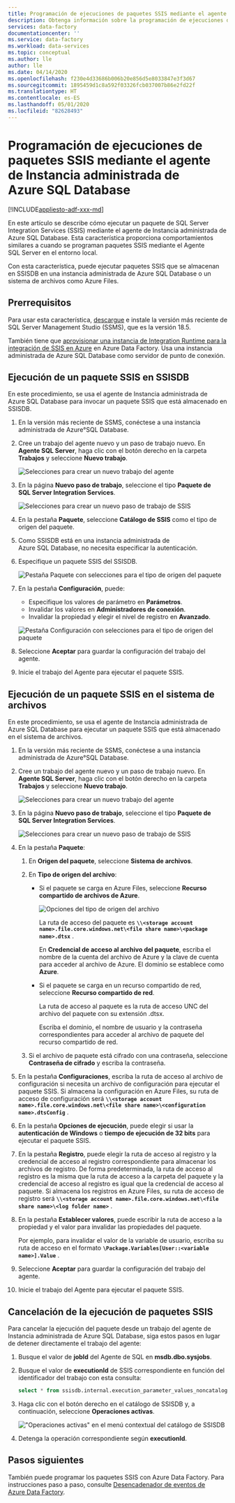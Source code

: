 ```yaml
---
title: Programación de ejecuciones de paquetes SSIS mediante el agente de Instancia administrada de Azure SQL Database
description: Obtenga información sobre la programación de ejecuciones de paquetes SSIS mediante el agente de Instancia administrada de Azure SQL Database.
services: data-factory
documentationcenter: ''
ms.service: data-factory
ms.workload: data-services
ms.topic: conceptual
ms.author: lle
author: lle
ms.date: 04/14/2020
ms.openlocfilehash: f230e4d33686b006b20e856d5e8033847e3f3d67
ms.sourcegitcommit: 1895459d1c8a592f03326fcb037007b86e2fd22f
ms.translationtype: HT
ms.contentlocale: es-ES
ms.lasthandoff: 05/01/2020
ms.locfileid: "82628493"
---
```

# <a name="schedule-ssis-package-executions-by-using-azure-sql-database-managed-instance-agent"></a>Programación de ejecuciones de paquetes SSIS mediante el agente de Instancia administrada de Azure SQL Database

[!INCLUDE[appliesto-adf-xxx-md](includes/appliesto-adf-xxx-md.md)]

En este artículo se describe cómo ejecutar un paquete de SQL Server Integration Services (SSIS) mediante el agente de Instancia administrada de Azure SQL Database. Esta característica proporciona comportamientos similares a cuando se programan paquetes SSIS mediante el Agente SQL Server en el entorno local.

Con esta característica, puede ejecutar paquetes SSIS que se almacenan en SSISDB en una instancia administrada de Azure SQL Database o un sistema de archivos como Azure Files.

## <a name="prerequisites"></a>Prerrequisitos
Para usar esta característica, [descargue](https://docs.microsoft.com/sql/ssms/download-sql-server-management-studio-ssms?view=sql-server-2017) e instale la versión más reciente de SQL Server Management Studio (SSMS), que es la versión 18.5.

También tiene que [aprovisionar una instancia de Integration Runtime para la integración de SSIS en Azure](tutorial-create-azure-ssis-runtime-portal.md) en Azure Data Factory. Usa una instancia administrada de Azure SQL Database como servidor de punto de conexión. 

## <a name="run-an-ssis-package-in-ssisdb"></a>Ejecución de un paquete SSIS en SSISDB
En este procedimiento, se usa el agente de Instancia administrada de Azure SQL Database para invocar un paquete SSIS que está almacenado en SSISDB.

1. En la versión más reciente de SSMS, conéctese a una instancia administrada de Azure°SQL Database.
1. Cree un trabajo del agente nuevo y un paso de trabajo nuevo. En **Agente SQL Server**, haga clic con el botón derecho en la carpeta **Trabajos** y seleccione **Nuevo trabajo**.

   ![Selecciones para crear un nuevo trabajo del agente](./media/how-to-invoke-ssis-package-managed-instance-agent/new-agent-job.png)

1. En la página **Nuevo paso de trabajo**, seleccione el tipo **Paquete de SQL Server Integration Services**.

   ![Selecciones para crear un nuevo paso de trabajo de SSIS](./media/how-to-invoke-ssis-package-managed-instance-agent/new-ssis-job-step.png)

1. En la pestaña **Paquete**, seleccione **Catálogo de SSIS** como el tipo de origen del paquete.
1. Como SSISDB está en una instancia administrada de Azure SQL Database, no necesita especificar la autenticación.
1. Especifique un paquete SSIS del SSISDB.

   ![Pestaña Paquete con selecciones para el tipo de origen del paquete](./media/how-to-invoke-ssis-package-managed-instance-agent/package-source-ssisdb.png)

1. En la pestaña **Configuración**, puede:
  
   - Especifique los valores de parámetro en **Parámetros**.
   - Invalidar los valores en **Administradores de conexión**.
   - Invalidar la propiedad y elegir el nivel de registro en **Avanzado**.

   ![Pestaña Configuración con selecciones para el tipo de origen del paquete](./media/how-to-invoke-ssis-package-managed-instance-agent/package-source-ssisdb-configuration.png)

1. Seleccione **Aceptar** para guardar la configuración del trabajo del agente.
1. Inicie el trabajo del Agente para ejecutar el paquete SSIS.


## <a name="run-an-ssis-package-in-the-file-system"></a>Ejecución de un paquete SSIS en el sistema de archivos
En este procedimiento, se usa el agente de Instancia administrada de Azure SQL Database para ejecutar un paquete SSIS que está almacenado en el sistema de archivos.

1. En la versión más reciente de SSMS, conéctese a una instancia administrada de Azure°SQL Database.
1. Cree un trabajo del agente nuevo y un paso de trabajo nuevo. En **Agente SQL Server**, haga clic con el botón derecho en la carpeta **Trabajos** y seleccione **Nuevo trabajo**.

   ![Selecciones para crear un nuevo trabajo del agente](./media/how-to-invoke-ssis-package-managed-instance-agent/new-agent-job.png)

1. En la página **Nuevo paso de trabajo**, seleccione el tipo **Paquete de SQL Server Integration Services**.

   ![Selecciones para crear un nuevo paso de trabajo de SSIS](./media/how-to-invoke-ssis-package-managed-instance-agent/new-ssis-job-step.png)

1. En la pestaña **Paquete**:

   1. En **Origen del paquete**, seleccione **Sistema de archivos**.
   
   1. En **Tipo de origen del archivo**:   

      - Si el paquete se carga en Azure Files, seleccione **Recurso compartido de archivos de Azure**.

        ![Opciones del tipo de origen del archivo](./media/how-to-invoke-ssis-package-managed-instance-agent/package-source-file-system.png)
      
        La ruta de acceso del paquete es **`\\<storage account name>.file.core.windows.net\<file share name>\<package name>.dtsx`** .
      
        En **Credencial de acceso al archivo del paquete**, escriba el nombre de la cuenta del archivo de Azure y la clave de cuenta para acceder al archivo de Azure. El dominio se establece como **Azure**.

      - Si el paquete se carga en un recurso compartido de red, seleccione **Recurso compartido de red**.
      
        La ruta de acceso al paquete es la ruta de acceso UNC del archivo del paquete con su extensión .dtsx.
      
        Escriba el dominio, el nombre de usuario y la contraseña correspondientes para acceder al archivo de paquete del recurso compartido de red.
   1. Si el archivo de paquete está cifrado con una contraseña, seleccione **Contraseña de cifrado** y escriba la contraseña.
1. En la pestaña **Configuraciones**, escriba la ruta de acceso al archivo de configuración si necesita un archivo de configuración para ejecutar el paquete SSIS.
   Si almacena la configuración en Azure Files, su ruta de acceso de configuración será **`\\<storage account name>.file.core.windows.net\<file share name>\<configuration name>.dtsConfig`** .
1. En la pestaña **Opciones de ejecución**, puede elegir si usar la **autenticación de Windows** o **tiempo de ejecución de 32 bits** para ejecutar el paquete SSIS.
1. En la pestaña **Registro**, puede elegir la ruta de acceso al registro y la credencial de acceso al registro correspondiente para almacenar los archivos de registro. 
   De forma predeterminada, la ruta de acceso al registro es la misma que la ruta de acceso a la carpeta del paquete y la credencial de acceso al registro es igual que la credencial de acceso al paquete.
   Si almacena los registros en Azure Files, su ruta de acceso de registro será **`\\<storage account name>.file.core.windows.net\<file share name>\<log folder name>`** .
1. En la pestaña **Establecer valores**, puede escribir la ruta de acceso a la propiedad y el valor para invalidar las propiedades del paquete.
 
   Por ejemplo, para invalidar el valor de la variable de usuario, escriba su ruta de acceso en el formato **`\Package.Variables[User::<variable name>].Value`** .
1. Seleccione **Aceptar** para guardar la configuración del trabajo del agente.
1. Inicie el trabajo del Agente para ejecutar el paquete SSIS.


## <a name="cancel-ssis-package-execution"></a>Cancelación de la ejecución de paquetes SSIS
Para cancelar la ejecución del paquete desde un trabajo del agente de Instancia administrada de Azure SQL Database, siga estos pasos en lugar de detener directamente el trabajo del agente:

1. Busque el valor de **jobId** del Agente de SQL en **msdb.dbo.sysjobs**.
1. Busque el valor de **executionId** de SSIS correspondiente en función del identificador del trabajo con esta consulta:
   ```sql
   select * from ssisdb.internal.execution_parameter_values_noncatalog where  parameter_value = 'SQL_Agent_Job_{jobId}' order by execution_id desc
   ```
1. Haga clic con el botón derecho en el catálogo de SSISDB y, a continuación, seleccione **Operaciones activas**.

   !["Operaciones activas" en el menú contextual del catálogo de SSISDB](./media/how-to-invoke-ssis-package-managed-instance-agent/catalog-active-operations.png)

1. Detenga la operación correspondiente según **executionId**.

## <a name="next-steps"></a>Pasos siguientes
También puede programar los paquetes SSIS con Azure Data Factory. Para instrucciones paso a paso, consulte [Desencadenador de eventos de Azure Data Factory](how-to-create-event-trigger.md). 
